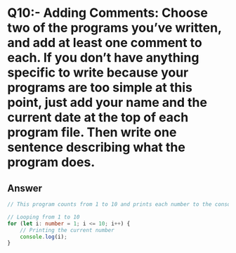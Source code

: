 # Q10:- Adding Comments: Choose two of the programs you’ve written, and add at least one comment to each. If you don’t have anything specific to write because your programs are too simple at this point, just add your name and the current date at the top of each program file. Then write one sentence describing what the program does.

## Answer 
```typescript
// This program counts from 1 to 10 and prints each number to the console.

// Looping from 1 to 10
for (let i: number = 1; i <= 10; i++) {
    // Printing the current number
    console.log(i);
}

```